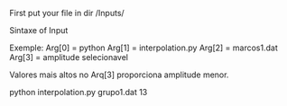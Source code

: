 First put your file in dir /Inputs/

Sintaxe of Input

Exemple:
Arg[0] = python
Arg[1] = interpolation.py
Arg[2] = marcos1.dat
Arg[3] = amplitude selecionavel

Valores mais altos no Arq[3] proporciona amplitude menor.

python interpolation.py grupo1.dat 13
